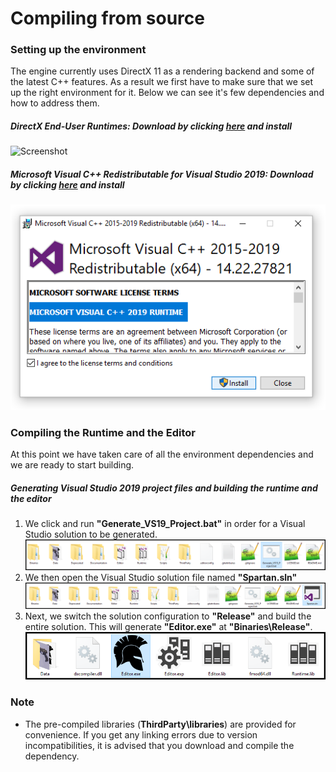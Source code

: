 # Compiling from source

### Setting up the environment
The engine currently uses DirectX 11 as a rendering backend and some of the latest C++ features. As a result we first have to make sure that we set up the right environment for it. Below we can see it's few dependencies and how to address them.
##### DirectX End-User Runtimes: Download by clicking [here](https://www.microsoft.com/en-us/download/details.aspx?id=8109) and install
![Screenshot](https://raw.githubusercontent.com/PanosK92/Directus3D/master/Documentation/CompilingFromSource/DirectX.png)

##### Microsoft Visual C++ Redistributable for Visual Studio 2019: Download by clicking [here](https://aka.ms/vs/16/release/VC_redist.x64.exe) and install
![Screenshot](https://raw.githubusercontent.com/PanosK92/Directus3D/master/Documentation/CompilingFromSource/Visual%20C%2B%2B.png)

### Compiling the Runtime and the Editor
At this point we have taken care of all the environment dependencies and we are ready to start building.

##### Generating Visual Studio 2019 project files and building the runtime and the editor
1. We click and run **"Generate_VS19_Project.bat"** in order for a Visual Studio solution to be generated.
![Screenshot](https://raw.githubusercontent.com/PanosK92/Directus3D/master/Documentation/CompilingFromSource/GenerateVS.png)
2. We then open the Visual Studio solution file named **"Spartan.sln"**
![Screenshot](https://raw.githubusercontent.com/PanosK92/Directus3D/master/Documentation/CompilingFromSource/GenerateVS2.png)
3. Next, we switch the solution configuration to **"Release"** and build the entire solution. This will generate **"Editor.exe"** at **"Binaries\Release"**.
![Screenshot](https://raw.githubusercontent.com/PanosK92/Directus3D/master/Documentation/CompilingFromSource/GenerateVS3.png)

### Note
- The pre-compiled libraries (**ThirdParty\libraries**) are provided for convenience. If you get any linking errors due to version incompatibilities, it is advised that you download and compile the dependency.
